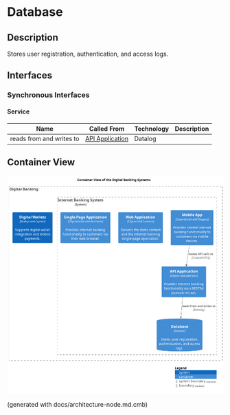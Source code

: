 # Database
## Description
Stores user registration, authentication, and access logs.


## Interfaces

### Synchronous Interfaces

#### Service
| Name | Called From | Technology | Description |
|---|---|---|---|
| reads from and writes to | [API Application](../../mybank/digital-banking/api-application.md) | Datalog |  |

## Container View
![Container View of the Digital Banking Systems](../../mybank/digital-banking/container-view.png)


(generated with docs/architecture-node.md.cmb)
